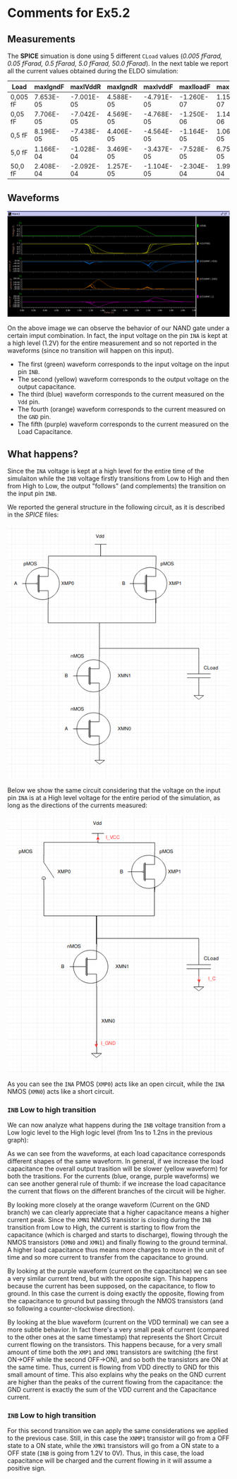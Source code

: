 # Comments for Ex5.2

## Measurements

The **SPICE** simuation is done using 5 different `CLoad` values (*0.005 fFarad, 0.05 fFarad, 0.5 fFarad, 5.0 fFarad, 50.0 fFarad*).
In the next table we report all the current values obtained during the ELDO simulation:

| Load     | maxIgndF  | maxIVddR   | maxIgndR  | maxIvddF   | maxIloadF  | maxIloadR |
| -------- | --------- | ---------- | --------- | ---------- | ---------- | --------- |
| 0,005 fF | 7.653E-05 | -7.001E-05 | 4.588E-05 | -4.791E-05 | -1.260E-07 | 1.151E-07 |
| 0,05 fF  | 7.706E-05 | -7.042E-05 | 4.569E-05 | -4.768E-05 | -1.250E-06 | 1.143E-06 |
| 0,5 fF   | 8.196E-05 | -7.438E-05 | 4.406E-05 | -4.564E-05 | -1.164E-05 | 1.064E-05 |
| 5,0 fF   | 1.166E-04 | -1.028E-04 | 3.469E-05 | -3.437E-05 | -7.528E-05 | 6.757E-05 |
| 50,0 fF  | 2.408E-04 | -2.092E-04 | 1.257E-05 | -1.104E-05 | -2.304E-04 | 1.997E-04 |

## Waveforms 

![image](./Waveforms.png)

On the above image we can observe the behavior of our NAND gate under a certain imput combination.
In fact, the input voltage on the pin `INA` is kept at a high level (1.2V) for the entire measurement and so not reported in the waveforms (since no transition will happen on this input).

* The first (green) waveform corresponds to the input voltage on the input pin `INB`.
* The second (yellow) waveform corresponds to the output voltage on the output capacitance.
* The third (blue) waveform corresponds to the current measured on the `Vdd` pin.
* The fourth (orange) waveform corresponds to the current measured on the `GND` pin.
* The fifth (purple) waveform corresponds to the current measured on the Load Capacitance.

## What happens?

Since the `INA` voltage is kept at a high level for the entire time of the simulaiton while the `INB` voltage firstly transitions from Low to High and then from High to Low, the output "follows" (and complements) the transition on the input pin `INB`.

We reported the general structure in the following circuit, as it is described in the *SPICE* files:

![image](./OverallCircuit.png)
  
Below we show the same circuit considering that the voltage on the input pin `INA` is at a High level voltage for the entire period of the simulation, as long as the directions of the currents measured:

![image](./OverallCircuitINA_fixed.png)

As you can see the `INA` PMOS (`XMP0`) acts like an open circuit, while the `INA` NMOS (`XMN0`) acts like a short circuit.

### **`INB` Low to high transition**

We can now analyze what happens during the `INB` voltage transition from a Low logic level to the High logic level (from 1ns to 1.2ns in the previous graph):

As we can see from the waveforms, at each load capacitance corresponds different shapes of the same waveform. In general, if we increase the load capacitance the overall output trasition will be slower (yellow waveform) for both the trasitions.
For the currents (blue, orange, purple waveforms) we can see another general rule of thumb: if we increase the load capacitance the current that flows on the different branches of the circuit will be higher.

By looking more closely at the orange waveform (Current on the GND branch) we can clearly appreciate that a higher capacitance means a higher current peak. Since the `XMN1` NMOS transistor is closing during the `INB` transition from Low to High, the current is starting to flow from the capacitance (which is charged and starts to discharge), flowing through the NMOS transistors (`XMN0` and `XMN1`) and finally flowing to the ground terminal. A higher load capacitance thus means more charges to move in the unit of time and so more current to transfer from the capacitance to ground.

By looking at the purple waveform (current on the capacitance) we can see a very similar current trend, but with the opposite sign. This happens because the current has been supposed, on the capacitance, to flow to ground. In this case the current is doing exactly the opposite, flowing from the capacitance to ground but passing through the NMOS transistors (and so following a counter-clockwise direction).

By looking at the blue waveform (current on the VDD terminal) we can see a more subtle behavior. In fact there's a very small peak of current (compared to the other ones at the same timestamp) that represents the Short Circuit current flowing on the transistors.
This happens because, for a very small amount of time both the `XMP1` and `XMN1` transistors are switching (the first ON->OFF while the second OFF->ON), and so both the transistors are ON at the same time.
Thus, current is flowing from VDD directly to GND for this small amount of time.
This also explains why the peaks on the GND current are higher than the peaks of the current flowing from the capacitance: the GND current is exactly the sum of the VDD current and the Capacitance current.

### **`INB` Low to high transition**
For this second transition we can apply the same considerations we applied to the previous case. 
Still, in this case the `XNMP1` transistor will go from a OFF state to a ON state, while the `XMN1` transistors will go from a ON state to a OFF state (`INB` is going from 1.2V to 0V).
Thus, in this case, the load capacitance will be charged and the current flowing in it will assume a positive sign. 